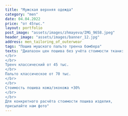 ```yaml
---
title: "Мужская верхняя одежда"
category: "men"
date: 04.04.2022
price: "от 45тыс."
layout: portfolio
post_image: "assets/images/zhmayeva/IMG_9658.jpeg"
header_image: "assets/images/banner_12.jpg"
address: men_tailoring_of_outerwear
tags: "Пошив мушского пальто тренча бомбера"
texts: "Диапазон цен пошива без учёта стоимости ткани:
</br>
</br>
Тренч классический от 45 тыс.
</br>
Пальто классическое от 70 тыс.
</br>
</br>
Стоимость пошива кожа/экокожа +30%
</br>
</br>
Для конкретного расчёта стоимости пошива изделия,
присылайте нам фото"
---
```

